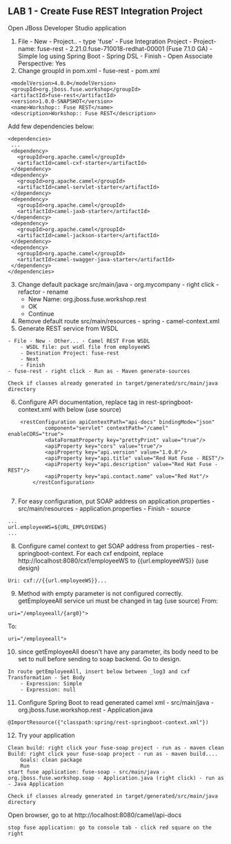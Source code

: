 
## LAB 1 - Create Fuse REST Integration Project

Open JBoss Developer Studio application

1. File - New - Project.. - type 'fuse' - Fuse Integration Project - Project-name: fuse-rest - 2.21.0.fuse-710018-redhat-00001 (Fuse 7.1.0 GA) - Simple log using Spring Boot - Spring DSL - Finish - Open Associate Perspective: Yes
2. Change groupId in pom.xml - fuse-rest - pom.xml
 ``` 
  <modelVersion>4.0.0</modelVersion>
  <groupId>org.jboss.fuse.workshop</groupId>
  <artifactId>fuse-rest</artifactId>
  <version>1.0.0-SNAPSHOT</version>
  <name>Workshop:: Fuse REST</name>
  <description>Workshop:: Fuse REST</description>
  ```
  Add few dependencies below:
   ``` 
  <dependencies>
    ...
    <dependency>
      <groupId>org.apache.camel</groupId>
      <artifactId>camel-cxf-starter</artifactId>
    </dependency>
    <dependency>
      <groupId>org.apache.camel</groupId>
      <artifactId>camel-servlet-starter</artifactId>
    </dependency>
    <dependency>
      <groupId>org.apache.camel</groupId>
      <artifactId>camel-jaxb-starter</artifactId>
    </dependency>
    <dependency>
      <groupId>org.apache.camel</groupId>
      <artifactId>camel-jackson-starter</artifactId>
    </dependency>
    <dependency>
      <groupId>org.apache.camel</groupId>
      <artifactId>camel-swagger-java-starter</artifactId>
    </dependency>
  </dependencies>
  
  ```

3. Change default package src/main/java - org.mycompany - right click - refactor - rename
	- New Name: org.jboss.fuse.workshop.rest
	- OK
	- Continue
4. Remove default route src/main/resources - spring - camel-context.xml
5. Generate REST service from WSDL
```
- File - New - Other... - Camel REST From WSDL
	- WSDL file: put wsdl file from employeeWS
	- Destination Project: fuse-rest
	- Next
	- Finish
- fuse-rest - right click - Run as - Maven generate-sources

Check if classes already generated in target/generated/src/main/java directory
```

6. Configure API documentation, replace <restConfiguration> tag in rest-springboot-context.xml with below (use source)

```
	<restConfiguration apiContextPath="api-docs" bindingMode="json"
            component="servlet" contextPath="/camel" enableCORS="true">
            <dataFormatProperty key="prettyPrint" value="true"/>
            <apiProperty key="cors" value="true"/>
            <apiProperty key="api.version" value="1.0.0"/>
            <apiProperty key="api.title" value="Red Hat Fuse - REST"/>
            <apiProperty key="api.description" value="Red Hat Fuse - REST"/>
            <apiProperty key="api.contact.name" value="Red Hat"/>
        </restConfiguration>
        
```
7. For easy configuration, put SOAP address on application.properties - src/main/resources - application.properties - Finish - source
```
...
url.employeeWS=${URL_EMPLOYEEWS}
...
```

8. Configure camel context to get SOAP address from properties - rest-springboot-context. For each cxf endpoint, replace http://localhost:8080/cxf/employeeWS to {{url.employeeWS}} (use design)
```
Uri: cxf://{{url.employeeWS}}...
```

9. Method with empty parameter is not configured correctly. getEmployeeAll service uri must be changed in <rest> tag (use source)
From:
```
uri="/employeeall/{arg0}">
```
To:
```
uri="/employeeall">
```

10. since getEmployeeAll doesn't have any parameter, its body need to be set to null before sending to soap backend. Go to design.
```
In route getEmployeeAll, insert below between _log3 and cxf
Transformation - Set Body
	- Expression: Simple
	- Expression: null
```

11. Configure Spring Boot to read generated camel xml - src/main/java - org.jboss.fuse.workshop.rest - Application.java
```
@ImportResource({"classpath:spring/rest-springboot-context.xml"})
```


12. Try your application
```
Clean build: right click your fuse-soap project - run as - maven clean
Build: right click your fuse-soap project - run as - maven build....
	Goals: clean package
	Run
start fuse application: fuse-soap - src/main/java - org.jboss.fuse.workshop.soap - Application.java (right click) - run as - Java Application

Check if classes already generated in target/generated/src/main/java directory
```
Open browser, go to at http://localhost:8080/camel/api-docs

```
stop fuse application: go to console tab - click red square on the right
```
